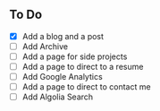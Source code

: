 ## To Do

- [x] Add a blog and a post
- [ ] Add Archive
- [ ] Add a page for side projects
- [ ] Add a page to direct to a resume
- [ ] Add Google Analytics
- [ ] Add a page to direct to contact me
- [ ] Add Algolia Search